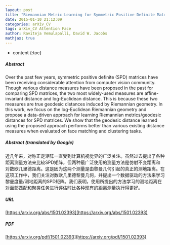 ```yaml
---
layout: post
title: "Riemannian Metric Learning for Symmetric Positive Definite Matrices"
date: 2015-01-10 21:12:09
categories: arXiv_CV
tags: arXiv_CV Attention Face
author: Raviteja Vemulapalli, David W. Jacobs
mathjax: true
---
```


* content
{:toc}

##### Abstract
Over the past few years, symmetric positive definite (SPD) matrices have been receiving considerable attention from computer vision community. Though various distance measures have been proposed in the past for comparing SPD matrices, the two most widely-used measures are affine-invariant distance and log-Euclidean distance. This is because these two measures are true geodesic distances induced by Riemannian geometry. In this work, we focus on the log-Euclidean Riemannian geometry and propose a data-driven approach for learning Riemannian metrics/geodesic distances for SPD matrices. We show that the geodesic distance learned using the proposed approach performs better than various existing distance measures when evaluated on face matching and clustering tasks.

##### Abstract (translated by Google)
近几年来，对称正定矩阵一直受到计算机视觉界的广泛关注。虽然过去提出了各种距离测量方法来比较SPD矩阵，但两种最广泛使用的测量方法是仿射不变距离和对数欧几里德距离。这是因为这两个测量是由黎曼几何引起的真正的测地距离。在这项工作中，我们关注对数欧几里德黎曼几何，并提出一个数据驱动的方法来学习黎曼度量/​​测地距离的SPD矩阵。我们表明，使用所提出的方法学习的测地距离在对面部匹配和聚类任务进行评估时比各种现有的距离测量执行得更好。

##### URL
[https://arxiv.org/abs/1501.02393](https://arxiv.org/abs/1501.02393)

##### PDF
[https://arxiv.org/pdf/1501.02393](https://arxiv.org/pdf/1501.02393)

